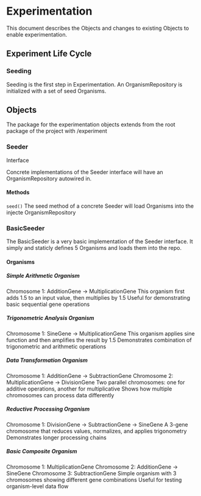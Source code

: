 # Experimentation

This document describes the Objects and changes to existing Objects to enable experimentation.

## Experiment Life Cycle

### Seeding

Seeding is the first step in Experimentation.  An OrganismRepository is initialized with a set of seed Organisms.

## Objects

The package for the experimentation objects extends from the root package of the project with /experiment

### Seeder

Interface

Concrete implementations of the Seeder interface will have an OrganismRepository autowired in.

#### Methods

`seed()` 
The seed method of a concrete Seeder will load Organisms into the injecte OrganismRepository

### BasicSeeder

The BasicSeeder is a very basic implementation of the Seeder interface. It simply and staticly defines 5 Organisms and loads them into the repo.

#### Organisms

##### Simple Arithmetic Organism

Chromosome 1: AdditionGene → MultiplicationGene
This organism first adds 1.5 to an input value, then multiplies by 1.5
Useful for demonstrating basic sequential gene operations

##### Trigonometric Analysis Organism

Chromosome 1: SineGene → MultiplicationGene
This organism applies sine function and then amplifies the result by 1.5
Demonstrates combination of trigonometric and arithmetic operations

##### Data Transformation Organism

Chromosome 1: AdditionGene → SubtractionGene
Chromosome 2: MultiplicationGene → DivisionGene
Two parallel chromosomes: one for additive operations, another for multiplicative
Shows how multiple chromosomes can process data differently

##### Reductive Processing Organism

Chromosome 1: DivisionGene → SubtractionGene → SineGene
A 3-gene chromosome that reduces values, normalizes, and applies trigonometry
Demonstrates longer processing chains

##### Basic Composite Organism

Chromosome 1: MultiplicationGene
Chromosome 2: AdditionGene → SineGene
Chromosome 3: SubtractionGene
Simple organism with 3 chromosomes showing different gene combinations
Useful for testing organism-level data flow